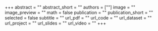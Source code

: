 +++
abstract = ""
abstract_short = ""
authors = [""]
image = ""
image_preview = ""
math = false
publication = ""
publication_short = ""
selected = false
subtitle = ""
url_pdf = ""
url_code = ""
url_dataset = ""
url_project = ""
url_slides = ""
url_video = ""
+++
